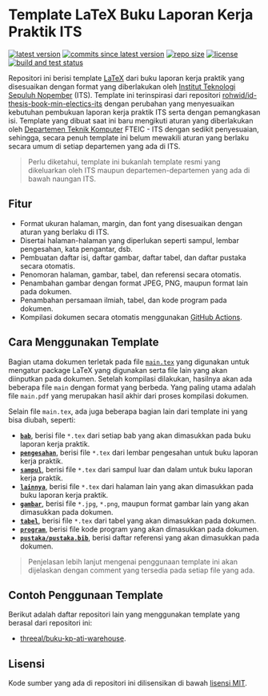 # Template LaTeX Buku Laporan Kerja Praktik ITS

[![latest version](https://img.shields.io/github/v/release/b201lab/template-buku-kp-its)](https://github.com/b201lab/template-buku-kp-its/releases/)
[![commits since latest version](https://img.shields.io/github/commits-since/b201lab/template-buku-kp-its/latest)](https://github.com/b201lab/template-buku-kp-its/commits/master)
[![repo size](https://img.shields.io/github/repo-size/b201lab/template-buku-kp-its)](https://github.com/b201lab/template-buku-ta-its)
[![license](https://img.shields.io/github/license/b201lab/template-buku-kp-its)](./LICENSE)
[![build and test status](https://img.shields.io/github/workflow/status/b201lab/template-buku-kp-its/Build%20LaTeX%20Document)](https://github.com/b201lab/template-buku-kp-its/actions)

Repositori ini berisi template [LaTeX](https://www.latex-project.org/) dari buku laporan kerja praktik yang disesuaikan dengan format yang diberlakukan oleh [Institut Teknologi Sepuluh Nopember](https://www.its.ac.id/) (ITS).
Template ini terinspirasi dari repositori [rohwid/id-thesis-book-min-electics-its](https://github.com/rohwid/id-thesis-book-min-electics-its) dengan perubahan yang menyesuaikan kebutuhan pembukuan laporan kerja praktik ITS serta dengan pemangkasan isi.
Template yang dibuat saat ini baru mengikuti aturan yang diberlakukan oleh [Departemen Teknik Komputer](https://www.its.ac.id/komputer/) FTEIC - ITS dengan sedikit penyesuaian, sehingga, secara penuh template ini belum mewakili aturan yang berlaku secara umum di setiap departemen yang ada di ITS.

> Perlu diketahui, template ini bukanlah template resmi yang dikeluarkan oleh ITS maupun departemen-departemen yang ada di bawah naungan ITS.

## Fitur

- Format ukuran halaman, margin, dan font yang disesuaikan dengan aturan yang berlaku di ITS.
- Disertai halaman-halaman yang diperlukan seperti sampul, lembar pengesahan, kata pengantar, dsb.
- Pembuatan daftar isi, daftar gambar, daftar tabel, dan daftar pustaka secara otomatis.
- Penomoran halaman, gambar, tabel, dan referensi secara otomatis.
- Penambahan gambar dengan format JPEG, PNG, maupun format lain pada dokumen.
- Penambahan persamaan ilmiah, tabel, dan kode program pada dokumen.
- Kompilasi dokumen secara otomatis menggunakan [GitHub Actions](https://github.com/features/actions).

## Cara Menggunakan Template

Bagian utama dokumen terletak pada file [`main.tex`](./main.tex) yang digunakan untuk mengatur package LaTeX yang digunakan serta file lain yang akan diinputkan pada dokumen.
Setelah kompilasi dilakukan, hasilnya akan ada beberapa file `main` dengan format yang berbeda.
Yang paling utama adalah file `main.pdf` yang merupakan hasil akhir dari proses kompilasi dokumen.

Selain file `main.tex`, ada juga beberapa bagian lain dari template ini yang bisa diubah, seperti:
- **[`bab`](./bab)**, berisi file `*.tex` dari setiap bab yang akan dimasukkan pada buku laporan kerja praktik.
- **[`pengesahan`](./pengesahan)**, berisi file `*.tex` dari lembar pengesahan untuk buku laporan kerja praktik.
- **[`sampul`](./sampul)**, berisi file `*.tex` dari sampul luar dan dalam untuk buku laporan kerja praktik.
- **[`lainnya`](./lainnya)**, berisi file `*.tex` dari halaman lain yang akan dimasukkan pada buku laporan kerja praktik.
- **[`gambar`](./gambar)**, berisi file `*.jpg`, `*.png`, maupun format gambar lain yang akan dimasukkan pada dokumen.
- **[`tabel`](./tabel)**, berisi file `*.tex` dari tabel yang akan dimasukkan pada dokumen.
- **[`program`](./program)**, berisi file kode program yang akan dimasukkan pada dokumen.
- **[`pustaka/pustaka.bib`](./pustaka/pustaka.bib)**, berisi daftar referensi yang akan dimasukkan pada dokumen.

> Penjelasan lebih lanjut mengenai penggunaan template ini akan dijelaskan dengan comment yang tersedia pada setiap file yang ada.

## Contoh Penggunaan Template

Berikut adalah daftar repositori lain yang menggunakan template yang berasal dari repositori ini:
- [threeal/buku-kp-ati-warehouse](https://github.com/threeal/buku-kp-ati-warehouse).

## Lisensi

Kode sumber yang ada di repositori ini dilisensikan di bawah [lisensi MIT](./LICENSE).
